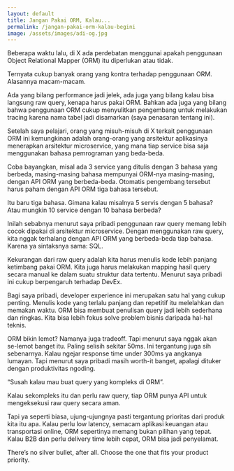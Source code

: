 ```yaml
---
layout: default
title: Jangan Pakai ORM, Kalau...
permalink: /jangan-pakai-orm-kalau-begini
image: /assets/images/adi-og.jpg
---
```


Beberapa waktu lalu, di X ada perdebatan menggunai apakah penggunaan Object Relational Mapper (ORM) itu diperlukan atau tidak.

Ternyata cukup banyak orang yang kontra terhadap penggunaan ORM. Alasannya macam-macam.

Ada yang bilang performance jadi jelek, ada juga yang bilang kalau bisa langsung raw query, kenapa harus pakai ORM. Bahkan ada juga yang bilang bahwa penggunaan ORM cukup menyulitkan pengembang untuk melakukan tracing karena nama tabel jadi disamarkan (saya penasaran tentang ini).

Setelah saya pelajari, orang yang misuh-misuh di X terkait penggunaan ORM ini kemungkinan adalah orang-orang yang arsitektur aplikasinya menerapkan arsitektur microservice, yang mana tiap service bisa saja menggunakan bahasa pemrograman yang beda-beda.

Coba bayangkan, misal ada 3 service yang ditulis dengan 3 bahasa yang berbeda, masing-masing bahasa mempunyai ORM-nya masing-masing, dengan API ORM yang berbeda-beda. Otomatis pengembang tersebut harus paham dengan API ORM tiga bahasa tersebut.

Itu baru tiga bahasa. Gimana kalau misalnya 5 servis dengan 5 bahasa? Atau mungkin 10 service dengan 10 bahasa berbeda?

Inilah sebabnya menurut saya pribadi penggunaan raw query memang lebih cocok dipakai di arsitektur microservice. Dengan menggunakan raw query, kita nggak terhalang dengan API ORM yang berbeda-beda tiap bahasa. Karena ya sintaksnya sama: SQL.

Kekurangan dari raw query adalah kita harus menulis kode lebih panjang ketimbang pakai ORM. Kita juga harus melakukan mapping hasil query secara manual ke dalam suatu struktur data tertentu. Menurut saya pribadi ini cukup berpengaruh terhadap DevEx.

Bagi saya pribadi, developer experience ini merupakan satu hal yang cukup penting. Menulis kode yang terlalu panjang dan repetitif itu melelahkan dan memakan waktu. ORM bisa membuat penulisan query jadi lebih sederhana dan ringkas. Kita bisa lebih fokus solve problem bisnis daripada hal-hal teknis.

ORM bikin lemot? Namanya juga tradeoff. Tapi menurut saya nggak akan se-lemot banget itu. Paling selisih sekitar 50ms. Ini tergantung juga sih sebenarnya. Kalau ngejar response time under 300ms ya angkanya lumayan. Tapi menurut saya pribadi masih worth-it banget, apalagi dituker dengan produktivitas ngoding.

“Susah kalau mau buat query yang kompleks di ORM”.

Kalau sekompleks itu dan perlu raw query, tiap ORM punya API untuk mengeksekusi raw query secara aman.

Tapi ya seperti biasa, ujung-ujungnya pasti tergantung prioritas dari produk kita itu apa. Kalau perlu low latency, semacam aplikasi keuangan atau transportasi online, ORM sepertinya memang bukan pilihan yang tepat. Kalau B2B dan perlu delivery time lebih cepat, ORM bisa jadi penyelamat.

There’s no silver bullet, after all. Choose the one that fits your product priority.
